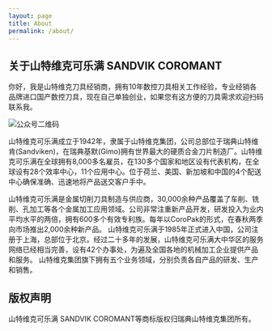 ```yaml
---
layout: page
title: About
permalink: /about/
---
```


## 关于山特维克可乐满 SANDVIK COROMANT
你好，我是山特维克刀具经销商，拥有10年数控刀具相关工作经验，专业经销各品牌进口国产数控刀具，现在自己单独创业，如果您有这方便的刀具需求欢迎扫码联系我。

![公众号二维码](https://github.com/lemonchann/images/raw/master/gzh/%E6%96%87%E6%9C%AB%E6%8E%A8%E5%B9%BF%E6%96%87%E6%A1%88.png)

山特维克可乐满成立于1942年，隶属于山特维克集团，公司总部位于瑞典山特维肯(Sandviken)，在瑞典基默(Gimo)拥有世界最大的硬质合金刀片制造厂。山特维克可乐满在全球拥有8,000多名雇员，在130多个国家和地区设有代表机构，在全球设有28个效率中心，11个应用中心。位于荷兰、美国、新加坡和中国的4个配送中心确保准确、迅速地将产品送交客户手中。

山特维克可乐满是金属切削刀具制造与供应商，30,000余种产品覆盖了车削、铣削、孔加工等各个金属加工应用领域。公司非常注重新产品开发，研发投入为业内平均水平的两倍，拥有600多个有效专利族。每年以CoroPak的形式，在春秋两季向市场推出2,000余种新产品。
山特维克可乐满于1985年正式进入中国，公司注册于上海，总部位于北京。经过二十多年的发展，山特维克可乐满大中华区的服务网络已经相当完善，设有42个办事处，为遍及全国各地的机械加工企业提供产品和服务。
山特维克集团旗下拥有五个业务领域，分别负责各自产品的研发、生产和销售。


## 版权声明

山特维克可乐满 SANDVIK COROMANT等商标版权归瑞典山特维克集团所有。
